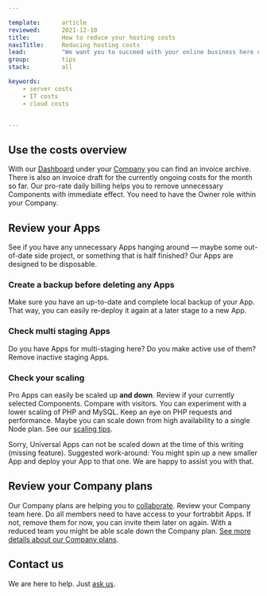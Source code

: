 ```yaml
---

template:      article
reviewed:      2021-12-10
title:         How to reduce your hosting costs
naviTitle:     Reducing hosting costs
lead:          "We want you to succeed with your online business here on fortrabbit. This article helps you reviewing and cutting down your cloud costs."
group:         tips
stack:         all

keywords:
    - server costs
    - IT costs
    - cloud costs


---
```


## Use the costs overview

With our [Dashboard](/dashboard) under your [Company](/company) you can find an invoice archive. There is also an invoice draft for the currently ongoing costs for the month so far. Our pro-rate daily billing helps you to remove unnecessary Components with immediate effect. You need to have the Owner role within your Company.


## Review your Apps

See if you have any unnecessary Apps hanging around — maybe some out-of-date side project, or something that is half finished? Our Apps are designed to be disposable. 

### Create a backup before deleting any Apps

Make sure you have an up-to-date and complete local backup of your App. That way, you can easily re-deploy it again at a later stage to a new App.


### Check multi staging Apps

Do you have Apps for multi-staging here? Do you make active use of them? Remove inactive staging Apps.


### Check your scaling

Pro Apps can easily be scaled up **and down**. Review if your currently selected Components. Compare with visitors. You can experiment with a lower scaling of PHP and MySQL. Keep an eye on PHP requests and performance. Maybe you can scale down from high availability to a single Node plan. See our [scaling tips](/scaling-pro).

Sorry, Universal Apps can not be scaled down at the time of this writing (missing feature). Suggested work-around: You might spin up a new smaller App and deploy your App to that one. We are happy to assist you with that.


## Review your Company plans

Our Company plans are helping you to [collaborate](/collaboration). Review your Company team here. Do all members need to have access to your fortrabbit Apps. If not, remove them for now, you can invite them later on again. With a reduced team you might be able scale down the Company plan. [See more details about our Company plans](https://www.fortrabbit.com/company-plans).


## Contact us

We are here to help. Just <a class="type-bold" href="#asd" onclick="Intercom('showNewMessage', 'I would like to reduce my costs here. Can you help? Here is my situation: …')">ask us</a>.